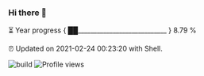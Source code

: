 ### Hi there 👋

⏳ Year progress { ██____________________________ } 8.79 %

⏰ Updated on 2021-02-24 00:23:20 with Shell.

![build](https://github.com/shenxianpeng/shenxianpeng/workflows/build/badge.svg) ![Profile views](https://gpvc.arturio.dev/shenxianpeng)